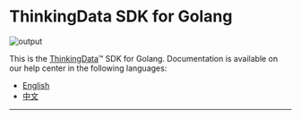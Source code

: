 # ThinkingData SDK for Golang
![output](https://user-images.githubusercontent.com/53337625/205621683-ed9b97ef-6a52-4903-a2c0-a955dddebb7d.png)

This is the [ThinkingData](https://www.thinkingdata.cn)™ SDK for Golang. Documentation is available on our help center in the following languages:

- [English](https://docs.thinkingdata.cn/ta-manual/latest/en/installation/installation_menu/server_sdk/golang_sdk_installation/golang_sdk_installation.html)
- [中文](https://docs.thinkingdata.cn/ta-manual/latest/installation/installation_menu/server_sdk/golang_sdk_installation/golang_sdk_installation.html)

---